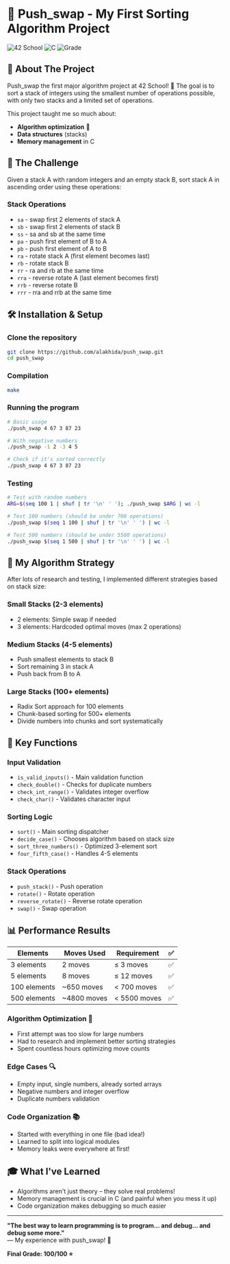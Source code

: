 
# 🔄 Push_swap - My First Sorting Algorithm Project

![42 School](https://img.shields.io/badge/42-School-000000?style=flat-square&logo=42&logoColor=white)
![C](https://img.shields.io/badge/C-00599C?style=flat-square&logo=c&logoColor=white)
![Grade](https://img.shields.io/badge/Grade-100%2F100-success?style=flat-square)

## 📖 About The Project

Push_swap the first major algorithm project at 42 School! 🎉 The goal is to sort a stack of integers using the smallest number of operations possible, with only two stacks and a limited set of operations.

This project taught me so much about:
- **Algorithm optimization** 🧠
- **Data structures** (stacks)
- **Memory management** in C

## 🎯 The Challenge

Given a stack A with random integers and an empty stack B, sort stack A in ascending order using these operations:

### Stack Operations
- `sa` - swap first 2 elements of stack A  
- `sb` - swap first 2 elements of stack B  
- `ss` - sa and sb at the same time  
- `pa` - push first element of B to A  
- `pb` - push first element of A to B  
- `ra` - rotate stack A (first element becomes last)  
- `rb` - rotate stack B  
- `rr` - ra and rb at the same time  
- `rra` - reverse rotate A (last element becomes first)  
- `rrb` - reverse rotate B  
- `rrr` - rra and rrb at the same time  

## 🛠️ Installation & Setup

### Clone the repository
```bash
git clone https://github.com/alakhida/push_swap.git
cd push_swap
```

### Compilation
```bash
make
```

### Running the program
```bash
# Basic usage
./push_swap 4 67 3 87 23

# With negative numbers
./push_swap -1 2 -3 4 5

# Check if it's sorted correctly
./push_swap 4 67 3 87 23
```

### Testing
```bash
# Test with random numbers
ARG=$(seq 100 1 | shuf | tr '\n' ' '); ./push_swap $ARG | wc -l

# Test 100 numbers (should be under 700 operations)
./push_swap $(seq 1 100 | shuf | tr '\n' ' ') | wc -l

# Test 500 numbers (should be under 5500 operations)
./push_swap $(seq 1 500 | shuf | tr '\n' ' ') | wc -l
```

## 🧮 My Algorithm Strategy

After lots of research and testing, I implemented different strategies based on stack size:

### Small Stacks (2-3 elements)
- 2 elements: Simple swap if needed  
- 3 elements: Hardcoded optimal moves (max 2 operations)

### Medium Stacks (4-5 elements)
- Push smallest elements to stack B  
- Sort remaining 3 in stack A  
- Push back from B to A

### Large Stacks (100+ elements)
- Radix Sort approach for 100 elements  
- Chunk-based sorting for 500+ elements  
- Divide numbers into chunks and sort systematically  

## 🔧 Key Functions

### Input Validation
- `is_valid_inputs()` - Main validation function  
- `check_double()` - Checks for duplicate numbers  
- `check_int_range()` - Validates integer overflow  
- `check_char()` - Validates character input  

### Sorting Logic
- `sort()` - Main sorting dispatcher  
- `decide_case()` - Chooses algorithm based on stack size  
- `sort_three_numbers()` - Optimized 3-element sort  
- `four_fifth_case()` - Handles 4-5 elements  

### Stack Operations
- `push_stack()` - Push operation  
- `rotate()` - Rotate operation  
- `reverse_rotate()` - Reverse rotate operation  
- `swap()` - Swap operation  

## 📊 Performance Results

| Elements       | Moves Used     | Requirement        | ✅ |
|----------------|----------------|--------------------|----|
| 3 elements     | 2 moves        | ≤ 3 moves          | ✅ |
| 5 elements     | 8 moves        | ≤ 12 moves         | ✅ |
| 100 elements   | ~650 moves     | < 700 moves        | ✅ |
| 500 elements   | ~4800 moves    | < 5500 moves       | ✅ |

### Algorithm Optimization 🎯
- First attempt was too slow for large numbers  
- Had to research and implement better sorting strategies  
- Spent countless hours optimizing move counts  

### Edge Cases 🔍
- Empty input, single numbers, already sorted arrays  
- Negative numbers and integer overflow  
- Duplicate numbers validation  

### Code Organization 📚
- Started with everything in one file (bad idea!)  
- Learned to split into logical modules  
- Memory leaks were everywhere at first!

## 🎓 What I've Learned
- Algorithms aren't just theory – they solve real problems!  
- Memory management is crucial in C (and painful when you mess it up)  
- Code organization makes debugging so much easier  

---

**"The best way to learn programming is to program... and debug... and debug some more."**  
— My experience with push_swap! 🚀

**Final Grade: 100/100 ⭐**

